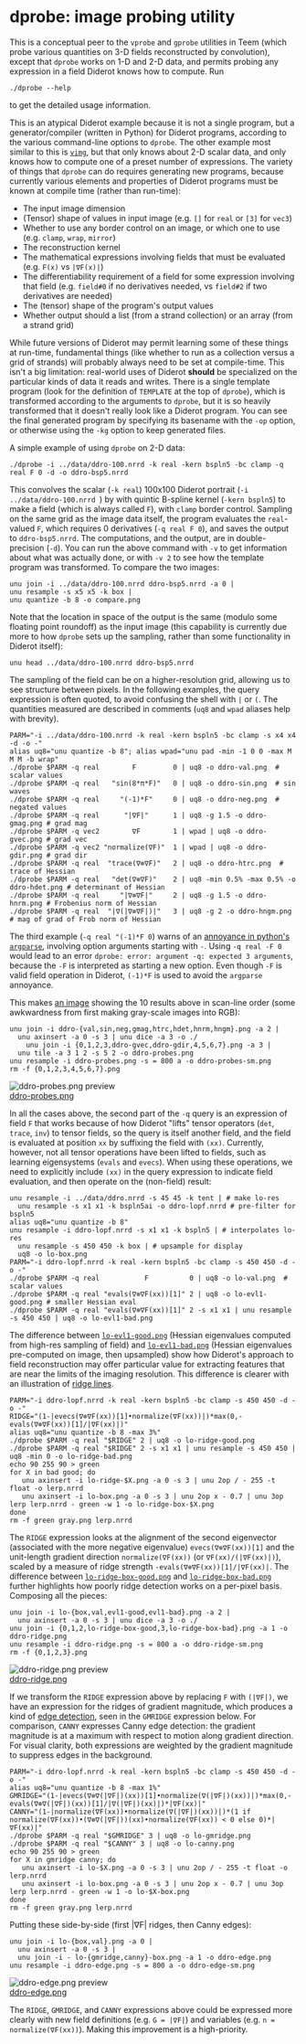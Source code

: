 # dprobe: image probing utility

This is a conceptual peer to the `vprobe` and `gprobe` utilities in
Teem (which probe various quantities on 3-D fields reconstructed by
convolution), except that `dprobe` works on 1-D and 2-D data, and permits
probing any expression in a field Diderot knows how to compute.  Run

	./dprobe --help

to get the detailed usage information.

This is an atypical Diderot example because it is not a single program, but a
generator/compiler (written in Python) for Diderot programs, according to the
various command-line options to `dprobe`.  The other example most similar to
this is [`vimg`](../vimg), but that only knows about 2-D scalar data, and
only knows how to compute one of a preset number of expressions.  The
variety of things that `dprobe` can do requires generating new
programs, because currently various elements and properties of Diderot
programs must be known at compile time (rather than run-time):

* The input image dimension
* (Tensor) shape of values in input image (e.g. `[]` for `real` or `[3]` for `vec3`)
* Whether to use any border control on an image, or which one to use (e.g. `clamp`, `wrap`, `mirror`)
* The reconstruction kernel
* The mathematical expressions involving fields that must be evaluated (e.g. `F(x)` vs `|∇F(x)|`)
* The differentiability requirement of a field for some expression involving that field
(e.g. `field#0` if no derivatives needed, vs `field#2` if two derivatives are needed)
* The (tensor) shape of the program's output values
* Whether output should a list (from a strand collection) or an array (from a strand grid)

While future versions of Diderot may permit learning some of these things at
run-time, fundamental things (like whether to run as a collection
versus a grid of strands) will probably always need to be set at compile-time.
This isn't a big limitation: real-world uses of Diderot **should** be specialized
on the particular kinds of data it reads and writes.
There is a single template program (look for the definition of `TEMPLATE` at
the top of `dprobe`), which is transformed according to the arguments to
`dprobe`, but it is so heavily transformed that it doesn't really look like a
Diderot program. You can see the final generated program by specifying its
basename with the `-op` option, or otherwise using the `-kg` option to keep
generated files.

A simple example of using `dprobe` on 2-D data:

	./dprobe -i ../data/ddro-100.nrrd -k real -kern bspln5 -bc clamp -q real F 0 -d -o ddro-bsp5.nrrd

This convolves the scalar (`-k real`) 100x100 Diderot portrait (`-i ../data/ddro-100.nrrd `)
by with quintic B-spline kernel (`-kern bspln5`) to make a field
(which is always called `F`), with `clamp` border control.  Sampling on the
same grid as the image data itself, the program evaluates the `real`-valued `F`,
which requires 0 derivatives (`-q real F 0`), and saves the output to `ddro-bsp5.nrrd`.
The computations, and the output, are in double-precision (`-d`).
You can run the above command with `-v` to get information about what was actually
done, or with `-v 2` to see how the template program was transformed.  To compare the two images:

	unu join -i ../data/ddro-100.nrrd ddro-bsp5.nrrd -a 0 |
	unu resample -s x5 x5 -k box |
	unu quantize -b 8 -o compare.png

Note that the location in space of the output is the same (modulo some
floating point roundoff) as the input image (this capability is currently due
more to how `dprobe` sets up the sampling, rather than some functionality in
Diderot itself):

	unu head ../data/ddro-100.nrrd ddro-bsp5.nrrd

The sampling of the field can be on a higher-resolution grid, allowing us to
see structure between pixels.  In the following examples, the query expression
is often quoted, to avoid confusing the shell with `|` or `(`.  The quantities
measured are described in comments (`uq8` and `wpad` aliases help with brevity).

	PARM="-i ../data/ddro-100.nrrd -k real -kern bspln5 -bc clamp -s x4 x4 -d -o -"
	alias uq8="unu quantize -b 8"; alias wpad="unu pad -min -1 0 0 -max M M M -b wrap"
	./dprobe $PARM -q real        F         0 | uq8 -o ddro-val.png  # scalar values
	./dprobe $PARM -q real   "sin(8*π*F)"   0 | uq8 -o ddro-sin.png  # sin waves
	./dprobe $PARM -q real     "(-1)*F"     0 | uq8 -o ddro-neg.png  # negated values
	./dprobe $PARM -q real      "|∇F|"      1 | uq8 -g 1.5 -o ddro-gmag.png # grad mag
	./dprobe $PARM -q vec2        ∇F        1 | wpad | uq8 -o ddro-gvec.png # grad vec
	./dprobe $PARM -q vec2 "normalize(∇F)"  1 | wpad | uq8 -o ddro-gdir.png # grad dir
	./dprobe $PARM -q real  "trace(∇⊗∇F)"   2 | uq8 -o ddro-htrc.png  # trace of Hessian
	./dprobe $PARM -q real   "det(∇⊗∇F)"    2 | uq8 -min 0.5% -max 0.5% -o ddro-hdet.png # determinant of Hessian
	./dprobe $PARM -q real     "|∇⊗∇F|"     2 | uq8 -g 1.5 -o ddro-hnrm.png # Frobenius norm of Hessian
	./dprobe $PARM -q real  "|∇(|∇⊗∇F|)|"   3 | uq8 -g 2 -o ddro-hngm.png   # mag of grad of Frob norm of Hessian

The third example (`-q real "(-1)*F 0`) warns of an [annoyance in python's
`argparse`](https://docs.python.org/3/library/argparse.html#arguments-containing),
involving option arguments starting with `-`. Using `-q real -F 0`
would lead to an error `dprobe: error: argument -q: expected 3 arguments`, because
the `-F` is interpreted as starting a new option.  Even though `-F` is valid field
operation in Diderot, `(-1)*F` is used to avoid the `argparse` annoyance.

This makes [an image](ref/ddro-probes.png) showing the 10 results above in scan-line order
(some awkwardness from first making gray-scale images into RGB):

	unu join -i ddro-{val,sin,neg,gmag,htrc,hdet,hnrm,hngm}.png -a 2 |
	  unu axinsert -a 0 -s 3 | unu dice -a 3 -o ./
        unu join -i {0,1,2,3,ddro-gvec,ddro-gdir,4,5,6,7}.png -a 3 |
	  unu tile -a 3 1 2 -s 5 2 -o ddro-probes.png
	unu resample -i ddro-probes.png -s = 800 a -o ddro-probes-sm.png
	rm -f {0,1,2,3,4,5,6,7}.png

![](ref/ddro-probes-sm.png "ddro-probes.png preview")  
[ddro-probes.png](ref/ddro-probes.png)

In all the cases above, the second part of the `-q` query is an expression of
field `F` that works because of how Diderot "lifts" tensor operators (`det`,
`trace`, `inv`) to tensor fields, so the query is itself another field, and
the field is evaluated at position `xx` by suffixing the field with `(xx)`.
Currently, however, not all tensor operations have been lifted to fields,
such as learning eigensystems (`evals` and `evecs`).  When using these
operations, we
need to explicitly include `(xx)` in the query expression to indicate field
evaluation, and then operate on the (non-field) result:

	unu resample -i ../data/ddro.nrrd -s 45 45 -k tent | # make lo-res
	  unu resample -s x1 x1 -k bspln5ai -o ddro-lopf.nrrd # pre-filter for bspln5
	alias uq8="unu quantize -b 8"
	unu resample -i ddro-lopf.nrrd -s x1 x1 -k bspln5 | # interpolates lo-res
	  unu resample -s 450 450 -k box | # upsample for display
	  uq8 -o lo-box.png
	PARM="-i ddro-lopf.nrrd -k real -kern bspln5 -bc clamp -s 450 450 -d -o -"
	./dprobe $PARM -q real           F          0 | uq8 -o lo-val.png  # scalar values
	./dprobe $PARM -q real "evals(∇⊗∇F(xx))[1]" 2 | uq8 -o lo-evl1-good.png # smaller Hessian eval
	./dprobe $PARM -q real "evals(∇⊗∇F(xx))[1]" 2 -s x1 x1 | unu resample -s 450 450 | uq8 -o lo-evl1-bad.png

The difference between [`lo-evl1-good.png`](ref/lo-evl1-good.png) (Hessian eigenvalues computed from high-res sampling of field)
and [`lo-evl1-bad.png`](ref/lo-evl1-bad.png) (Hessian eigenvalues pre-computed on image, then upsampled) show how
Diderot's approach to field reconstruction may offer particular value for extracting features that are near
the limits of the imaging resolution. This difference is clearer with an illustration of
[ridge lines](https://en.wikipedia.org/wiki/Ridge_detection).

	PARM="-i ddro-lopf.nrrd -k real -kern bspln5 -bc clamp -s 450 450 -d -o -"
	RIDGE="(1-|evecs(∇⊗∇F(xx))[1]•normalize(∇F(xx))|)*max(0,-evals(∇⊗∇F(xx))[1]/|∇F(xx)|)"
	alias uq8="unu quantize -b 8 -max 3%"
	./dprobe $PARM -q real "$RIDGE" 2 | uq8 -o lo-ridge-good.png
	./dprobe $PARM -q real "$RIDGE" 2 -s x1 x1 | unu resample -s 450 450 | uq8 -min 0 -o lo-ridge-bad.png
	echo 90 255 90 > green
	for X in bad good; do
	   unu axinsert -i lo-ridge-$X.png -a 0 -s 3 | unu 2op / - 255 -t float -o lerp.nrrd
	   unu axinsert -i lo-box.png -a 0 -s 3 | unu 2op x - 0.7 | unu 3op lerp lerp.nrrd - green -w 1 -o lo-ridge-box-$X.png
	done
	rm -f green gray.png lerp.nrrd

The `RIDGE` expression looks at the alignment of the second eigenvector (associated with the more
negative eigenvalue) `evecs(∇⊗∇F(xx))[1]` and the unit-length gradient direction `normalize(∇F(xx))` (or `∇F(xx)/(|∇F(xx)|)`),
scaled by a measure of ridge strength `-evals(∇⊗∇F(xx))[1]/|∇F(xx)|`.  The difference between
[`lo-ridge-box-good.png`](ref/lo-ridge-box-good.png) and [`lo-ridge-box-bad.png`](ref/lo-ridge-box-bad.png)
further highlights how poorly ridge detection works on a per-pixel basis.  Composing all the pieces:

	unu join -i lo-{box,val,evl1-good,evl1-bad}.png -a 2 |
	  unu axinsert -a 0 -s 3 | unu dice -a 3 -o ./
	unu join -i {0,1,2,lo-ridge-box-good,3,lo-ridge-box-bad}.png -a 1 -o ddro-ridge.png
	unu resample -i ddro-ridge.png -s = 800 a -o ddro-ridge-sm.png
	rm -f {0,1,2,3}.png

![](ref/ddro-ridge-sm.png "ddro-ridge.png preview")  
[ddro-ridge.png](ref/ddro-ridge.png)

If we transform the `RIDGE` expression above by replacing `F` with `(|∇F|)`,
we have an expression for the ridges of gradient magnitude, which produces a kind
of [edge
detection](https://en.wikipedia.org/wiki/Ridge_detection#Relations_between_edge_detection_and_ridge_detection),
seen in the `GMRIDGE` expression below.  For comparison, `CANNY` expresses Canny edge detection:
the gradient magnitude is at a maximum with respect to motion along gradient direction.  For visual
clarity, both expressions are weighted by the gradient magnitude to suppress edges in the background.

	PARM="-i ddro-lopf.nrrd -k real -kern bspln5 -bc clamp -s 450 450 -d -o -"
	alias uq8="unu quantize -b 8 -max 1%"
	GMRIDGE="(1-|evecs(∇⊗∇(|∇F|)(xx))[1]•normalize(∇(|∇F|)(xx))|)*max(0,-evals(∇⊗∇(|∇F|)(xx))[1]/|∇(|∇F|)(xx)|)*|∇F(xx)|"
	CANNY="(1-|normalize(∇F(xx))•normalize(∇(|∇F|)(xx))|)*(1 if normalize(∇F(xx))•(∇⊗∇(|∇F|))(xx)•normalize(∇F(xx)) < 0 else 0)*|∇F(xx)|"
	./dprobe $PARM -q real "$GMRIDGE" 3 | uq8 -o lo-gmridge.png
	./dprobe $PARM -q real "$CANNY" 3 | uq8 -o lo-canny.png
	echo 90 255 90 > green
	for X in gmridge canny; do
	   unu axinsert -i lo-$X.png -a 0 -s 3 | unu 2op / - 255 -t float -o lerp.nrrd
	   unu axinsert -i lo-box.png -a 0 -s 3 | unu 2op x - 0.7 | unu 3op lerp lerp.nrrd - green -w 1 -o lo-$X-box.png
	done
	rm -f green gray.png lerp.nrrd

Putting these side-by-side (first |∇F| ridges, then Canny edges):

	unu join -i lo-{box,val}.png -a 0 |
	  unu axinsert -a 0 -s 3 |
	  unu join -i - lo-{gmridge,canny}-box.png -a 1 -o ddro-edge.png
	unu resample -i ddro-edge.png -s = 800 a -o ddro-edge-sm.png

![](ref/ddro-edge-sm.png "ddro-edge.png preview")  
[ddro-edge.png](ref/ddro-edge.png)

The `RIDGE`, `GMRIDGE`, and `CANNY` expressions above could be expressed more clearly with new field definitions
(e.g. `G = |∇F|`) and variables (e.g. `n = normalize(∇F(xx))`). Making this improvement is a high-priority.
